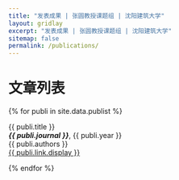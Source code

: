 ```yaml
---
title: "发表成果 | 张圆教授课题组 | 沈阳建筑大学"
layout: gridlay
excerpt: "发表成果 | 张圆教授课题组 | 沈阳建筑大学"
sitemap: false
permalink: /publications/
---
```


# 文章列表

{% for publi in site.data.publist %}

{{ publi.title }} <br />
<em><strong>{{ publi.journal }}</strong></em>, {{ publi.year }} <br />
{{ publi.authors }} <br /><a href="{{ publi.link.url }}">{{ publi.link.display }}</a>

{% endfor %}

